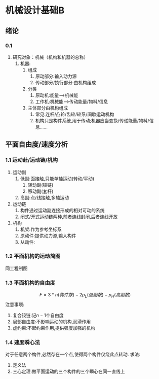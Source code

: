 # 机械设计基础B
## 绪论
### 0.1
1. 研究对象：机械（机构和机器的总称）
   1. 机器:
      1. 组成
         1. 原动部分:输入动力源
         2. 传动部分/执行部分:由机构组成 
      2. 分类
         1. 原动机:能量-->机械能
         2. 工作机:机械能-->传动能量/物料/信息
      3. 主体部分由机构组成
         1. 常见:连杆/凸轮/齿轮/轮系/间歇运动机构
         2. 机构只是构件系统,用于传动;机器应当变换/传递能量/物料/信息……
## 平面自由度/速度分析
### 1.1 运动赴/运动链/机构
1. 运动副
   1. 低副:面接触,只能单轴运动(转动/平动)
      1. 转动副(铰链)
      2. 移动副(套杆)
   2. 高副:点/线接触,多轴运动
2. 运动链
   1. 构件通过运动副连接形成的相对可动的系统
   2. 闭式/开式运动链两种,前者连线封闭,后者连线开放
3. 机构
   1. 机架:作为参考坐标系
   2. 原动件:提供动力源,输入构件
   3. 从动件:
### 1.2 平面机构的运动简图
   同工程制图
### 1.3 平面机构的自由度
$$F=3*n(构件数)-2p_L(低副数)-p_H(高副数)$$
注意事项:
1. 复合铰链:记$n-1$个自由度
2. 局部自由度:不影响运动的机构,润滑作用
3. 虚约束:不起约束作用,提供强度加强的机构
### 1.4 速度瞬心法
对于任意两个构件,必然存在一个点,使得两个构件仅绕此点转动.
求法:
1. 定义法
2. 三心定理:做平面运动的三个构件的三个瞬心在同一直线上